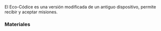 El Eco-Códice es una versión modificada de un antiguo dispositivo, permite recibir y aceptar misiones.
### Materiales
### 